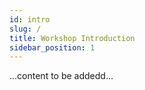 ```yaml
---
id: intro
slug: /
title: Workshop Introduction
sidebar_position: 1
---
```


...content to be addedd...
